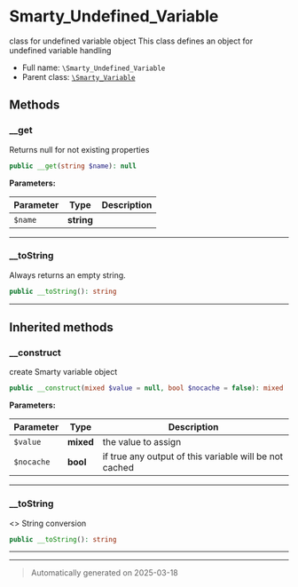 
# Smarty_Undefined_Variable

class for undefined variable object
This class defines an object for undefined variable handling



* Full name: `\Smarty_Undefined_Variable`
* Parent class: [`\Smarty_Variable`](./Smarty_Variable.md)




## Methods


### __get

Returns null for not existing properties

```php
public __get(string $name): null
```








**Parameters:**

| Parameter | Type | Description |
|-----------|------|-------------|
| `$name` | **string** |  |





***

### __toString

Always returns an empty string.

```php
public __toString(): string
```












***


## Inherited methods


### __construct

create Smarty variable object

```php
public __construct(mixed $value = null, bool $nocache = false): mixed
```








**Parameters:**

| Parameter | Type | Description |
|-----------|------|-------------|
| `$value` | **mixed** | the value to assign |
| `$nocache` | **bool** | if true any output of this variable will be not cached |





***

### __toString

<<magic>> String conversion

```php
public __toString(): string
```












***


***
> Automatically generated on 2025-03-18
